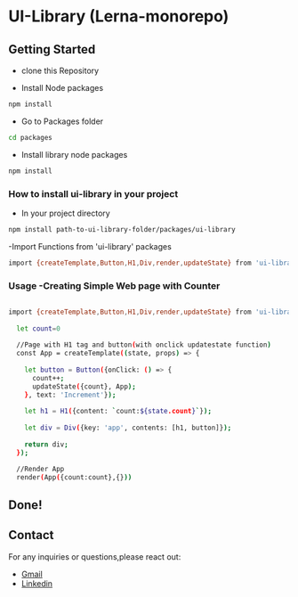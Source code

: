 # UI-Library (Lerna-monorepo)

## Getting Started

- clone this Repository

- Install Node packages
```bash
npm install
```

- Go to Packages folder
```bash
cd packages
```

- Install library node packages
```bash
npm install
```

### How to install ui-library in your project

- In your project directory
```bash
npm install path-to-ui-library-folder/packages/ui-library
```

-Import Functions from 'ui-library' packages
```bash
import {createTemplate,Button,H1,Div,render,updateState} from 'ui-library'
```

### Usage -Creating Simple Web page with Counter

```bash

import {createTemplate,Button,H1,Div,render,updateState} from 'ui-library'
  
  let count=0
  
  //Page with H1 tag and button(with onclick updatestate function)
  const App = createTemplate((state, props) => {
    
    let button = Button({onClick: () => {
      count++;
      updateState({count}, App);
    }, text: 'Increment'});
    
    let h1 = H1({content: `count:${state.count}`});
    
    let div = Div({key: 'app', contents: [h1, button]});
    
    return div;
  });

  //Render App
  render(App({count:count},{}))

```

## Done!

## Contact 

For any inquiries or questions,please react out: 
- [Gmail](mailto:lunasuthar5221@gmail.com)
- [Linkedin](https://www.linkedin.com/in/lunaramsuthar/)